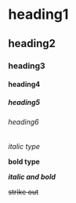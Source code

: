 # heading1
## heading2
### heading3
#### heading4
##### heading5
###### heading6
*italic type*

**bold type**

***italic and bold***

~~strike out~~
